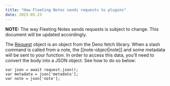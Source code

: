 ```yaml
---
title: "How Fleeting Notes sends requests to plugins"
date: 2023-05-23
---
```

**NOTE:** The way Fleeting Notes sends requests is subject to change. This document will be updated accordingly.

The [Request](https://deno.land/api?s=Request) object is an object from the Deno fetch library. When a slash command is called from a note, the [[note-object|note]] and some metadata will be sent to your function. In order to access this data, you'll need to convert the body into a JSON object. See how to do so below:
```
var json = await request.json();
var metadata = json['metadata'];
var note = json['note'];
```

